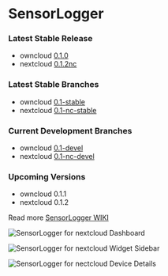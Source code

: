 # SensorLogger

### Latest Stable Release
- owncloud [0.1.0](https://github.com/alexstocker/sensorlogger/releases/tag/0.1.0)
- nextcloud [0.1.2nc](https://github.com/alexstocker/sensorlogger/releases/tag/0.1.2nc)

### Latest Stable Branches
- owncloud [0.1-stable](https://github.com/alexstocker/sensorlogger/tree/0.1-stable)
- nextcloud [0.1-nc-stable](https://github.com/alexstocker/sensorlogger/tree/0.1-nc-stable)

### Current Development Branches
- owncloud [0.1-devel](https://github.com/alexstocker/sensorlogger/tree/0.1-devel)
- nextcloud [0.1-nc-devel](https://github.com/alexstocker/sensorlogger/tree/0.1-nc-devel)

### Upcoming Versions
- owncloud 0.1.1
- nextcloud 0.1.2

Read more [SensorLogger WIKI](https://github.com/alexstocker/sensorlogger/wiki/)

![SensorLogger for nextcloud Dashboard](https://www.html5live.at/wp-content/uploads/2019/05/sensorlogger-nc14-dashboard.png)

![SensorLogger for nextcloud Widget Sidebar](https://www.html5live.at/wp-content/uploads/2019/05/sensorlogger-nc16-widget-sidebar.png)

![SensorLogger for nectcloud Device Details](https://www.html5live.at/wp-content/uploads/2019/05/sensorlogger-nc16-device-edit.png)
